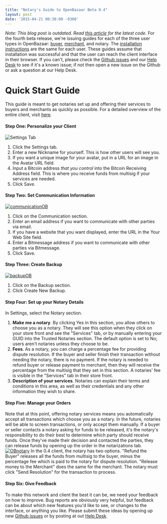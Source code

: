 ```yaml
---
title: "Notary's Guide to OpenBazaar Beta 0.4" 
layout: post
date: '2015-04-21 00:30:00 -0300'
---
```

        
_Note: This blog post is outdated. Read [this article](https://blog.openbazaar.org/three-openbazaar-code-repositories-created/) for the latest code._ For the fourth beta release, we're issuing guides for each of the three user types in OpenBazaar: [buyer](https://blog.openbazaar.org/buyers-guide-to-openbazaar-beta-0-4), [merchant](https://blog.openbazaar.org/merchants-guide-to-openbazaar-beta-0-4/), and notary. The [installation instructions](https://blog.openbazaar.org/openbazaar-beta-0-4-0-portobello-is-released/) are the same for each user. These guides assume that installation was successful and that the user can reach the client interface in their browser. If you can't, please check the [Github issues](https://github.com/OpenBazaar/OpenBazaar/issues) and our [Help Desk](https://openbazaar.zendesk.com/hc/en-us) to see if it's a known issue; if not then open a new issue on the Github or ask a question at our Help Desk.

Quick Start Guide
=================

This guide is meant to get notaries set up and offering their services to buyers and merchants as quickly as possible. For a detailed overview of the entire client, visit [here](https://blog.openbazaar.org/detailed-overview-of-openbazaar/).

#### Step One: Personalize your Client

![Settings Tab](http://i.imgur.com/28L8coh.gif)

1.  Click the Settings tab.
2.  Enter a new Nickname for yourself. This is how other users will see you.
3.  If you want a unique image for your avatar, put in a URL for an image in the Avatar URL field.
4.  Input a Bitcoin address _that you control_ into the Bitcoin Receiving Address field. This is where you receive funds from multisig if your services are needed.
5.  Click Save.

#### Step Two: Set Communication Information

[![communicationOB](communicationOB.png)](communicationOB.png)

1.  Click on the Communication section.
2.  Enter an email address if you want to communicate with other parties via email.
3.  If you have a website that you want displayed, enter the URL in the Your Web Site field.
4.  Enter a Bitmessage address if you want to communicate with other parties via Bitmessage.
5.  Click Save.

#### Step Three: Create Backup

[![backupOB](backupOB.png)](backupOB.png)

1.  Click on the Backup section.
2.  Click Create New Backup.

#### Step Four: Set up your Notary Details

In Settings, select the Notary section.

1.  **Make me a notary**. By clicking Yes in this section, you allow others to choose you as a notary. They will see this option when they click on your store front and see the "Services" tab, or by manually entering your GUID into the Trusted Notaries section. The default option is set to No; users aren't notaries unless they choose to be.
2.  **Fees**. As a notary, you can charge a percentage fee for providing dispute resolution. If the buyer and seller finish their transaction without needing the notary, there is no payment. If the notary is needed to refund buyer or release payment to merchant, then they will receive the percentage from the multisig that they set in this section. A notaries' fee is visible in the "Services" tab in their store front.
3.  **Description of your services**. Notaries can explain their terms and conditions in this area, as well as their credentials and any other information they wish to share.

#### Step Five: Manage your Orders

Note that at this point, offering notary services means you automatically accept all transactions which choose you as a notary. In the future, notaries will be able to screen transactions, or only accept them manually. If a buyer or seller contacts a notary asking for funds to be released, it's the notary's responsibility to do their best to determine which party should receive funds. Once they've made their decision and contacted the parties, they can release funds by opening up the order in the notarizations tab. [![OBnotary](OBnotary.png)](OBnotary.png) In the 0.4 client, the notary has two options. "Refund the Buyer" releases all the funds from multisig to the buyer, minus the percentage fee which is paid to the notary for dispute resolution. "Release money to the Merchant" does the same for the merchant. The notary must click "Send Resolution" for the transaction to process.

#### Step Six: Give Feedback

To make this network and client the best it can be, we need your feedback on how to improve. Bug reports are obviously very helpful, but feedback can be about which new features you'd like to see, or changes to the interface, or anything you like. Please submit these ideas by opening up new [Github issues](https://github.com/OpenBazaar/OpenBazaar/issues) or by posting at out [Help Desk](https://openbazaar.zendesk.com/hc/en-us).